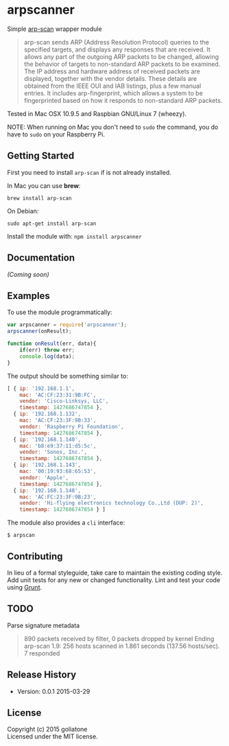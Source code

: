 # arpscanner

Simple [arp-scan][arp-scan] wrapper module

>arp-scan sends ARP (Address Resolution Protocol) queries to the specified targets, and displays any responses that are received. It allows any part of the outgoing ARP packets to be changed, allowing the behavior of targets to non-standard ARP packets to be examined. The IP address and hardware address of received packets are displayed, together with the vendor details. These details are obtained from the IEEE OUI and IAB listings, plus a few manual entries. It includes arp-fingerprint, which allows a system to be fingerprinted based on how it responds to non-standard ARP packets.

[arp-scan]: http://linux.die.net/man/1/arp-scan

Tested in Mac OSX 10.9.5 and Raspbian GNU/Linux 7 (wheezy).

NOTE:
When running on Mac you don't need to `sudo` the command, you do have to `sudo` on your Raspberry Pi.

## Getting Started
First you need to install `arp-scan` if is not already installed.

In Mac you can use **brew**:
```
brew install arp-scan
```

On Debian:
```
sudo apt-get install arp-scan
```

Install the module with: `npm install arpscanner`



## Documentation
_(Coming soon)_

## Examples

To use the module programmatically:

```javascript
var arpscanner = require('arpscanner');
arpscanner(onResult);

function onResult(err, data){
    if(err) throw err;
    console.log(data);
}
```

The output should be something similar to:

```javascript
[ { ip: '192.168.1.1',
    mac: 'AC:CF:23:31:9B:FC',
    vendor: 'Cisco-Linksys, LLC',
    timestamp: 1427686747854 },
  { ip: '192.168.1.132',
    mac: 'AC:CF:23:3F:9B:33',
    vendor: 'Raspberry Pi Foundation',
    timestamp: 1427686747854 },
  { ip: '192.168.1.140',
    mac: 'b8:e9:37:11:d5:5c',
    vendor: 'Sonos, Inc.',
    timestamp: 1427686747854 },
  { ip: '192.168.1.143',
    mac: '00:19:93:68:65:53',
    vendor: 'Apple',
    timestamp: 1427686747854 },
  { ip: '192.168.1.148',
    mac: 'AC:FC:23:3F:9B:23',
    vendor: 'Hi-flying electronics technology Co.,Ltd (DUP: 2)',
    timestamp: 1427686747854 } ]
```

The module also provides a `cli` interface:
```
$ arpscan
```


## Contributing
In lieu of a formal styleguide, take care to maintain the existing coding style. Add unit tests for any new or changed functionality. Lint and test your code using [Grunt](http://gruntjs.com/).


## TODO
Parse signature metadata

>890 packets received by filter, 0 packets dropped by kernel
Ending arp-scan 1.9: 256 hosts scanned in 1.861 seconds (137.56 hosts/sec). 7 responded

## Release History
- Version: 0.0.1 2015-03-29

## License
Copyright (c) 2015 goliatone  
Licensed under the MIT license.
